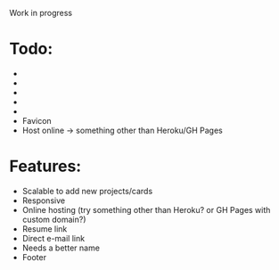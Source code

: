 Work in progress

# Todo:
* 
* 
* 
* 
* 
* Favicon
* Host online -> something other than Heroku/GH Pages

# Features: 
* Scalable to add new projects/cards
* Responsive
* Online hosting (try something other than Heroku? or GH Pages with custom domain?)
* Resume link
* Direct e-mail link
* Needs a better name
* Footer